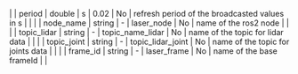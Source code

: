 | | period        | double  | s              |  0.02               | No   | refresh period of the broadcasted values in s  | |
| | node_name     | string  | -              |  laser_node         | No   | name of the ros2 node                          | |
| | topic_lidar   | string  | -              |  topic_name_lidar   | No   | name of the topic for lidar data               | |
| | topic_joint   | string  | -              |  topic_lidar_joint  | No   | name of the topic for joints data              | |
| | frame_id      | string  | -              |  laser_frame        | No   | name of the base frameId                       | |